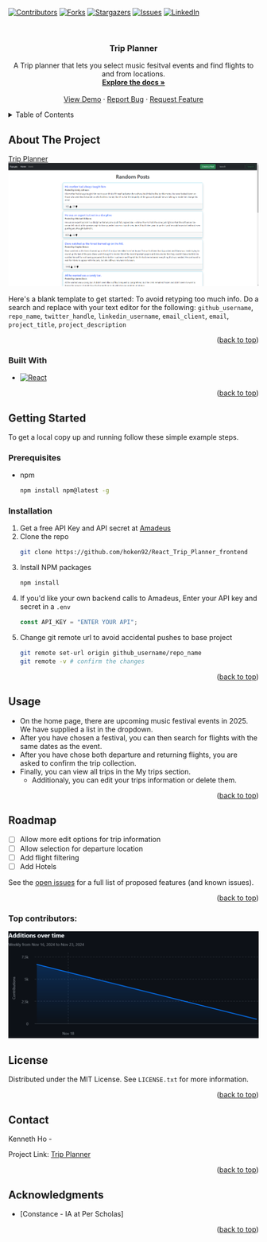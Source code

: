 <!-- Improved compatibility of back to top link: See: https://github.com/othneildrew/Best-README-Template/pull/73 -->

<a id="readme-top"></a>

<!--
*** Thanks for checking out the Best-README-Template. If you have a suggestion
*** that would make this better, please fork the repo and create a pull request
*** or simply open an issue with the tag "enhancement".
*** Don't forget to give the project a star!
*** Thanks again! Now go create something AMAZING! :D
-->

<!-- PROJECT SHIELDS -->
<!--
*** I'm using markdown "reference style" links for readability.
*** Reference links are enclosed in brackets [ ] instead of parentheses ( ).
*** See the bottom of this document for the declaration of the reference variables
*** for contributors-url, forks-url, etc. This is an optional, concise syntax you may use.
*** https://www.markdownguide.org/basic-syntax/#reference-style-links
-->

[![Contributors][contributors-shield]][contributors-url]
[![Forks][forks-shield]][forks-url]
[![Stargazers][stars-shield]][stars-url]
[![Issues][issues-shield]][issues-url]
[![LinkedIn][linkedin-shield]][linkedin-url]

<!-- PROJECT LOGO -->
<br />
<div align="center">
  <!-- <a href="https://github.com/hoken92/React_Trip_Planner_frontend">
    <img src="images/logo.png" alt="Logo" width="80" height="80">
  </a> -->

<h3 align="center">Trip Planner</h3>

  <p align="center">
    A Trip planner that lets you select music fesitval events and find flights to and from locations.
    <br />
    <a href="https://github.com/hoken92/React_Trip_Planner_frontend"><strong>Explore the docs »</strong></a>
    <br />
    <br />
    <a href="https://github.com/hoken92/React_Trip_Planner_frontend">View Demo</a>
    ·
    <a href="https://github.com/hoken92/React_Trip_Planner_frontend/issues/new?labels=bug&template=bug-report---.md">Report Bug</a>
    ·
    <a href="https://github.com/hoken92/React_Trip_Planner_frontend/issues/new?labels=enhancement&template=feature-request---.md">Request Feature</a>
  </p>
</div>

<!-- TABLE OF CONTENTS -->
<details>
  <summary>Table of Contents</summary>
  <ol>
    <li>
      <a href="#about-the-project">About The Project</a>
      <ul>
        <li><a href="#built-with">Built With</a></li>
      </ul>
    </li>
    <li>
      <a href="#getting-started">Getting Started</a>
      <ul>
        <li><a href="#prerequisites">Prerequisites</a></li>
        <li><a href="#installation">Installation</a></li>
      </ul>
    </li>
    <li><a href="#usage">Usage</a></li>
    <li><a href="#roadmap">Roadmap</a></li>
    <li><a href="#contributing">Contributing</a></li>
    <li><a href="#license">License</a></li>
    <li><a href="#contact">Contact</a></li>
    <li><a href="#acknowledgments">Acknowledgments</a></li>
  </ol>
</details>

<!-- ABOUT THE PROJECT -->

## About The Project

[Trip Planner]()
<img src="./src/assets/image.png" alt="website image" />

Here's a blank template to get started: To avoid retyping too much info. Do a search and replace with your text editor for the following: `github_username`, `repo_name`, `twitter_handle`, `linkedin_username`, `email_client`, `email`, `project_title`, `project_description`

<p align="right">(<a href="#readme-top">back to top</a>)</p>

### Built With

- [![React][React.js]][React-url]

<p align="right">(<a href="#readme-top">back to top</a>)</p>

<!-- GETTING STARTED -->

## Getting Started

To get a local copy up and running follow these simple example steps.

### Prerequisites

- npm
  ```sh
  npm install npm@latest -g
  ```

### Installation

1. Get a free API Key and API secret at [Amadeus](https://developers.amadeus.com/get-started/get-started-with-self-service-apis-335)
2. Clone the repo
   ```sh
   git clone https://github.com/hoken92/React_Trip_Planner_frontend
   ```
3. Install NPM packages
   ```sh
   npm install
   ```
4. If you'd like your own backend calls to Amadeus, Enter your API key and secret in a `.env`
   ```js
   const API_KEY = "ENTER YOUR API";
   ```
5. Change git remote url to avoid accidental pushes to base project
   ```sh
   git remote set-url origin github_username/repo_name
   git remote -v # confirm the changes
   ```

<p align="right">(<a href="#readme-top">back to top</a>)</p>

<!-- USAGE EXAMPLES -->

## Usage

- On the home page, there are upcoming music festival events in 2025. We have supplied a list in the dropdown.
- After you have chosen a festival, you can then search for flights with the same dates as the event.
- After you have chose both departure and returning flights, you are asked to confirm the trip collection.
- Finally, you can view all trips in the My trips section.
  - Additionaly, you can edit your trips information or delete them.

<p align="right">(<a href="#readme-top">back to top</a>)</p>

<!-- ROADMAP -->

## Roadmap

- [ ] Allow more edit options for trip information
- [ ] Allow selection for departure location
- [ ] Add flight filtering
- [ ] Add Hotels

See the [open issues](https://github.com/hoken92/React_Trip_Planner_frontend/issues) for a full list of proposed features (and known issues).

<p align="right">(<a href="#readme-top">back to top</a>)</p>

### Top contributors:

<a href="https://github.com/hoken92/React_Trip_Planner_frontend/graphs/contributors">
  <img src="./src/assets/Additions over time.png" alt="contributors image" />
</a>

<!-- LICENSE -->

## License

Distributed under the MIT License. See `LICENSE.txt` for more information.

<p align="right">(<a href="#readme-top">back to top</a>)</p>

<!-- CONTACT -->

## Contact

Kenneth Ho -

Project Link: [Trip Planner](https://github.com/hoken92/React_Trip_Planner_frontend)

<p align="right">(<a href="#readme-top">back to top</a>)</p>

<!-- ACKNOWLEDGMENTS -->

## Acknowledgments

- [Constance - IA at Per Scholas]

<p align="right">(<a href="#readme-top">back to top</a>)</p>

<!-- MARKDOWN LINKS & IMAGES -->
<!-- https://www.markdownguide.org/basic-syntax/#reference-style-links -->

[contributors-shield]: https://img.shields.io/github/contributors/github_username/repo_name.svg?style=for-the-badge
[contributors-url]: https://github.com/hoken92/React_Trip_Planner_frontend/graphs/contributors
[forks-shield]: https://img.shields.io/github/forks/github_username/repo_name.svg?style=for-the-badge
[forks-url]: https://github.com/hoken92/React_Trip_Planner_frontend/network/members
[stars-shield]: https://img.shields.io/github/stars/github_username/repo_name.svg?style=for-the-badge
[stars-url]: https://github.com/hoken92/React_Trip_Planner_frontend/stargazers
[issues-shield]: https://img.shields.io/github/issues/github_username/repo_name.svg?style=for-the-badge
[issues-url]: https://github.com/hoken92/React_Trip_Planner_frontend/issues
[license-shield]: https://img.shields.io/github/license/github_username/repo_name.svg?style=for-the-badge
[license-url]: https://github.com/hoken92/React_Trip_Planner_frontend/blob/master/LICENSE.txt
[linkedin-shield]: https://img.shields.io/badge/-LinkedIn-black.svg?style=for-the-badge&logo=linkedin&colorB=555
[linkedin-url]: https://www.linkedin.com/in/kenneth-ho-/

<!-- [product-screenshot]: images/screenshot.png -->

[Next.js]: https://img.shields.io/badge/next.js-000000?style=for-the-badge&logo=nextdotjs&logoColor=white
[Next-url]: https://nextjs.org/
[React.js]: https://img.shields.io/badge/React-20232A?style=for-the-badge&logo=react&logoColor=61DAFB
[React-url]: https://reactjs.org/
[Vue.js]: https://img.shields.io/badge/Vue.js-35495E?style=for-the-badge&logo=vuedotjs&logoColor=4FC08D
[Vue-url]: https://vuejs.org/
[Angular.io]: https://img.shields.io/badge/Angular-DD0031?style=for-the-badge&logo=angular&logoColor=white
[Angular-url]: https://angular.io/
[Svelte.dev]: https://img.shields.io/badge/Svelte-4A4A55?style=for-the-badge&logo=svelte&logoColor=FF3E00
[Svelte-url]: https://svelte.dev/
[Laravel.com]: https://img.shields.io/badge/Laravel-FF2D20?style=for-the-badge&logo=laravel&logoColor=white
[Laravel-url]: https://laravel.com
[Bootstrap.com]: https://img.shields.io/badge/Bootstrap-563D7C?style=for-the-badge&logo=bootstrap&logoColor=white
[Bootstrap-url]: https://getbootstrap.com
[JQuery.com]: https://img.shields.io/badge/jQuery-0769AD?style=for-the-badge&logo=jquery&logoColor=white
[JQuery-url]: https://jquery.com
